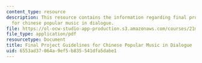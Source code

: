 ```yaml
---
content_type: resource
description: This resource contains the information regarding final project guidelines
  for chinese popular music in dialogue.
file: https://ol-ocw-studio-app-production.s3.amazonaws.com/courses/21m-s53-chinese-popular-musics-in-dialogue-spring-2014/6553ad37064a9ef5b835541dfa5dabe1_MIT21M_S53S14_Final_Proj.pdf
file_type: application/pdf
resourcetype: Document
title: Final Project Guidelines for Chinese Popular Music in Dialogue
uid: 6553ad37-064a-9ef5-b835-541dfa5dabe1
---
```

